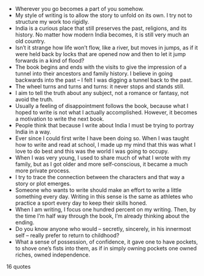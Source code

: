  - Wherever you go becomes a part of you somehow.
 - My style of writing is to allow the story to unfold on its own. I try not to structure my work too rigidly.
 - India is a curious place that still preserves the past, religions, and its history. No matter how modern India becomes, it is still very much an old country.
 - Isn’t it strange how life won’t flow, like a river, but moves in jumps, as if it were held back by locks that are opened now and then to let it jump forwards in a kind of flood?
 - The book begins and ends with the visits to give the impression of a tunnel into their ancestors and family history. I believe in going backwards into the past – I felt I was digging a tunnel back to the past.
 - The wheel turns and turns and turns: it never stops and stands still.
 - I aim to tell the truth about any subject, not a romance or fantasy, not avoid the truth.
 - Usually a feeling of disappointment follows the book, because what I hoped to write is not what I actually accomplished. However, it becomes a motivation to write the next book.
 - People think that because I write about India I must be trying to portray India in a way.
 - Ever since I could first write I have been doing so. When I was taught how to write and read at school, I made up my mind that this was what I love to do best and this was the world I was going to occupy.
 - When I was very young, I used to share much of what I wrote with my family, but as I got older and more self-conscious, it became a much more private process.
 - I try to trace the connection between the characters and that way a story or plot emerges.
 - Someone who wants to write should make an effort to write a little something every day. Writing in this sense is the same as athletes who practice a sport every day to keep their skills honed.
 - When I am writing, I focus one hundred percent on my writing. Then, by the time I’m half way through the book, I’m already thinking about the ending.
 - Do you know anyone who would – secretly, sincerely, in his innermost self – really prefer to return to childhood?
 - What a sense of possession, of confidence, it gave one to have pockets, to shove one’s fists into them, as if in simply owning pockets one owned riches, owned independence.

16 quotes